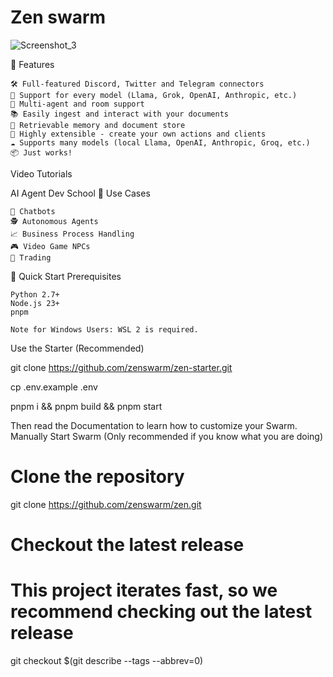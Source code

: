 # Zen swarm

![Screenshot_3](https://github.com/user-attachments/assets/a1833b6e-f550-4f5a-b1ee-c394d68b522d)

🍃 Features

    🛠️ Full-featured Discord, Twitter and Telegram connectors
    🔗 Support for every model (Llama, Grok, OpenAI, Anthropic, etc.)
    👥 Multi-agent and room support
    📚 Easily ingest and interact with your documents
    💾 Retrievable memory and document store
    🚀 Highly extensible - create your own actions and clients
    ☁️ Supports many models (local Llama, OpenAI, Anthropic, Groq, etc.)
    📦 Just works!

Video Tutorials

AI Agent Dev School
🎯 Use Cases

    🤖 Chatbots
    🕵️ Autonomous Agents
    📈 Business Process Handling
    🎮 Video Game NPCs
    🧠 Trading

🚀 Quick Start
Prerequisites

    Python 2.7+
    Node.js 23+
    pnpm

    Note for Windows Users: WSL 2 is required.

Use the Starter (Recommended)

git clone https://github.com/zenswarm/zen-starter.git

cp .env.example .env

pnpm i && pnpm build && pnpm start

Then read the Documentation to learn how to customize your Swarm.
Manually Start Swarm (Only recommended if you know what you are doing)

# Clone the repository
git clone https://github.com/zenswarm/zen.git

# Checkout the latest release
# This project iterates fast, so we recommend checking out the latest release
git checkout $(git describe --tags --abbrev=0)
